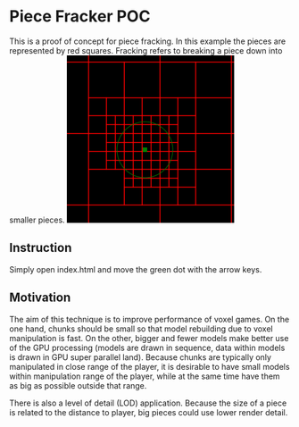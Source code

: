 # Piece Fracker POC
This is a proof of concept for piece fracking. In this example the pieces are represented by red squares. Fracking refers to breaking a piece down into smaller pieces.
![demo](https://github.com/peerhenry/poc_piece_fracker/blob/master/demo.png)

## Instruction

Simply open index.html and move the green dot with the arrow keys.

## Motivation

The aim of this technique is to improve performance of voxel games. On the one hand, chunks should be small so that model rebuilding due to voxel manipulation is fast. On the other, bigger and fewer models make better use of the GPU processing (models are drawn in sequence, data within models is drawn in GPU super parallel land). Because chunks are typically only manipulated in close range of the player, it is desirable to have small models within manipulation range of the player, while at the same time have them as big as possible outside that range.

There is also a level of detail (LOD) application. Because the size of a piece is related to the distance to player, big pieces could use lower render detail.
